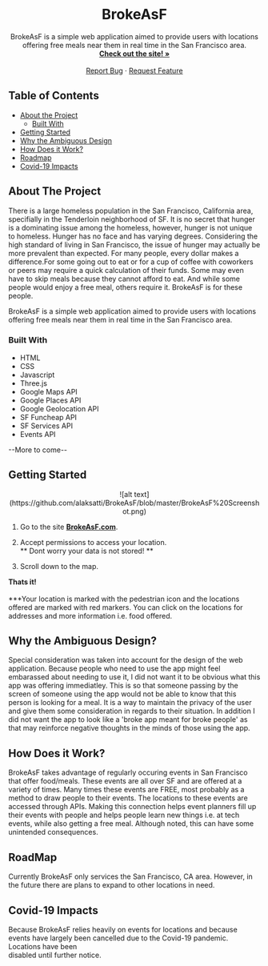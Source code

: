 <br />
<p align="center">
  <a href="https://github.com/alaksatti/BrokeAsF">
  </a>

  <h1 align="center">BrokeAsF</h1>

  <p align="center">
    BrokeAsF is a simple web application aimed to provide users with locations offering free meals near them in real time in the San Francisco area.
     <br />
    <a href="https://brokeasf.com"><strong>Check out the site! »</strong></a>
    <br />
    <br />
    <a href="https://github.com/alaksatti/BrokeAsF/issues">Report Bug</a>
    ·
    <a href="https://github.com/alaksatti/BrokeAsF/issues">Request Feature</a>
  </p>
</p>



## Table of Contents

* [About the Project](#about-the-project)
  * [Built With](#built-with)
* [Getting Started](#getting-started)
* [Why the Ambiguous Design](#why-the-ambiguous-design)
* [How Does it Work?](how-does-it-work)
* [Roadmap](#roadmap)
* [Covid-19 Impacts](#covid--19-impacts)

## About The Project

There is a large homeless population in the San Francisco, California area, specifially in the Tenderloin neighborhood of SF. It is no secret that hunger is a dominating issue among the homeless, however, hunger is not unique to homeless. Hunger has no face and has varying degrees. Considering the high standard of living in San Francisco, the issue of hunger may actually be more prevalent than expected. For many people, every dollar makes a difference.For some going out to eat or for a cup of coffee with coworkers or peers may require a quick calculation of their funds. Some may even have to skip meals because they cannot afford to eat. And while some people would enjoy a free meal, others require it. BrokeAsF is for these people. 

BrokeAsF is a simple web application aimed to provide users with locations offering free meals near them in real time in the San Francisco area.



### Built With

* HTML
* CSS
* Javascript
* Three.js
* Google Maps API
* Google Places API
* Google Geolocation API
* SF Funcheap API
* SF Services API
* Events API

--More to come--


## Getting Started
<p align='center'>![alt text](https://github.com/alaksatti/BrokeAsF/blob/master/BrokeAsF%20Screenshot.png)</p>


1. Go to the site <a href="https://brokeasf.com"><strong>BrokeAsF.com</strong></a>.

2. Accept permissions to access your location.  
** Dont worry your data is not stored! ** 

3. Scroll down to the map.

<b>Thats it!</b> 
<br />
<br />
***Your location is marked with the pedestrian icon and the locations offered are marked with red markers. You can click on the locations for addresses and more information i.e. food offered.



## Why the Ambiguous Design?

Special consideration was taken into account for the design of the web application. Because people who need to use the app might feel embarassed about needing to use it, I did not want it to be obvious what this app was offering immediatley. This is so that someone passing by the screen of someone using the app would not be able to know that this person is looking for a meal. It is a way to maintain the privacy of the user and give them some consideration in regards to their situation.  In addition I  did not want the app to look like a 'broke app meant for broke people' as that may reinforce negative thoughts in the minds of those using the app. 


## How Does it Work?
BrokeAsF takes advantage of regularly occuring events in San Francisco that offer food/meals. These events are all over SF and are offered at a variety of times. Many times these events are FREE, most probably as a method to draw people to their events. The locations to these events are accessed through APIs. Making this connection helps event planners fill up their events with people and helps people learn new things i.e. at tech events, while also getting a free meal. Although noted, this can have some unintended consequences.

 
## RoadMap

Currently BrokeAsF only services the San Francisco, CA area. However, in the future there are plans to expand to other locations in need.



## Covid-19 Impacts

Because BrokeAsF relies heavily on events for locations and because events have largely been cancelled due to the Covid-19 pandemic. Locations have been\
 disabled until further notice.

<!--
## Changes to Technology
BrokeAsF is built using only front-end technology and APIs. Changes will be made to the architecture to the webapp to allow for a more robust application that would allow for more data to be collected. 
--!>

